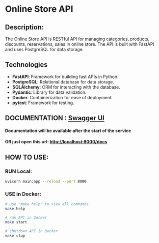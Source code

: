 # Online Store API

## Description:

The Online Store API is RESTful API for managing categories, products, discounts, reservations, sales in online store.
The API is built with FastAPI and uses PostgreSQL for data storage.

## Technologies

- **FastAPI**: Framework for building fast APIs in Python.
- **PostgreSQL**: Relational database for data storage.
- **SQLAlchemy**: ORM for interacting with the database.
- **Pydantic**: Library for data validation.
- **Docker**: Containerization for ease of deployment.
- **pytest**: Framework for testing.



## DOCUMENTATION : [Swagger UI](http://localhost:8000/docs)
#### Documentation will be available after the start of the service
#### OR just open this url: [http://localhost:8000/docs](https://localhost:8000/docs)


## HOW TO USE:
### RUN Local:

```bash
uvicorn main:app --reload --port 8000
```

### USE in Docker:

```bash
# Use 'make help' to view all commands
make help

# run API in Docker
make start

# shutdown API in Docker
make stop
```